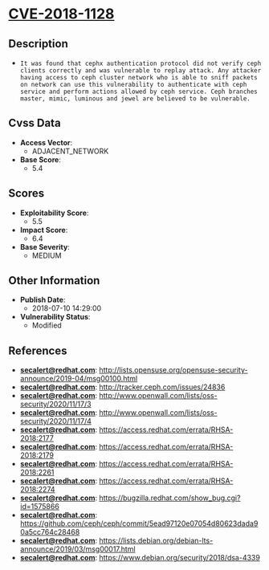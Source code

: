 
# [CVE-2018-1128](http://lists.opensuse.org/opensuse-security-announce/2019-04/msg00100.html)

## Description

- `It was found that cephx authentication protocol did not verify ceph clients correctly and was vulnerable to replay attack. Any attacker having access to ceph cluster network who is able to sniff packets on network can use this vulnerability to authenticate with ceph service and perform actions allowed by ceph service. Ceph branches master, mimic, luminous and jewel are believed to be vulnerable.`

## Cvss Data

- **Access Vector**:
  - ADJACENT_NETWORK
- **Base Score**:
  - 5.4

## Scores

- **Exploitability Score**:
  - 5.5
- **Impact Score**:
  - 6.4
- **Base Severity**:
  - MEDIUM

## Other Information

- **Publish Date**:
  - 2018-07-10 14:29:00
- **Vulnerability Status**:
  - Modified

## References

- **secalert@redhat.com**: http://lists.opensuse.org/opensuse-security-announce/2019-04/msg00100.html
- **secalert@redhat.com**: http://tracker.ceph.com/issues/24836
- **secalert@redhat.com**: http://www.openwall.com/lists/oss-security/2020/11/17/3
- **secalert@redhat.com**: http://www.openwall.com/lists/oss-security/2020/11/17/4
- **secalert@redhat.com**: https://access.redhat.com/errata/RHSA-2018:2177
- **secalert@redhat.com**: https://access.redhat.com/errata/RHSA-2018:2179
- **secalert@redhat.com**: https://access.redhat.com/errata/RHSA-2018:2261
- **secalert@redhat.com**: https://access.redhat.com/errata/RHSA-2018:2274
- **secalert@redhat.com**: https://bugzilla.redhat.com/show_bug.cgi?id=1575866
- **secalert@redhat.com**: https://github.com/ceph/ceph/commit/5ead97120e07054d80623dada90a5cc764c28468
- **secalert@redhat.com**: https://lists.debian.org/debian-lts-announce/2019/03/msg00017.html
- **secalert@redhat.com**: https://www.debian.org/security/2018/dsa-4339
